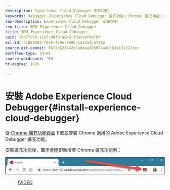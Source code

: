 ```yaml
---
description: Experience Cloud Debugger 安裝說明
keywords: Debugger；Experience Cloud Debugger 擴充功能；Chrome；擴充功能；安裝
seo-description: Experience Cloud Debugger 安裝說明
seo-title: 安裝 Experience Cloud Debugger
title: 安裝 Experience Cloud Debugger
uuid: 16d77c6d-11e7-4dfd-a846-3dace9f4070f
exl-id: d1889803-f040-429e-9e0b-1a33afca721e
source-git-commit: 8672a623442e5a0daa10597a4a93631131221fec
workflow-type: tm+mt
source-wordcount: '69'
ht-degree: 100%

---
```


# 安裝 Adobe Experience Cloud Debugger{#install-experience-cloud-debugger}

從 [Chrome 擴充功能頁面](https://chrome.google.com/webstore/detail/adobe-experience-cloud-de/ocdmogmohccmeicdhlhhgepeaijenapj)下載並安裝 Chrome 適用的 Adobe Experience Cloud Debugger 擴充功能。

安裝擴充功能後，圖示會隨即新增至 Chrome 擴充功能列：

![](assets/start-icon.jpg)

>[!VIDEO](https://video.tv.adobe.com/v/23114t2/)
